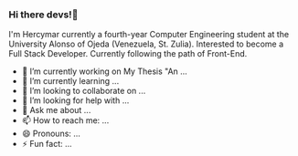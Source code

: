 ### Hi there devs!👋

I'm Hercymar currently a fourth-year Computer Engineering student at the University Alonso of Ojeda (Venezuela, St. Zulia). Interested to become a Full Stack Developer. Currently following the path of Front-End.  

- 🔭 I’m currently working on My Thesis "An ...
- 🌱 I’m currently learning ...
- 👯 I’m looking to collaborate on ...
- 🤔 I’m looking for help with ...
- 💬 Ask me about ...
- 📫 How to reach me: ...
- 😄 Pronouns: ...
- ⚡ Fun fact: ...
